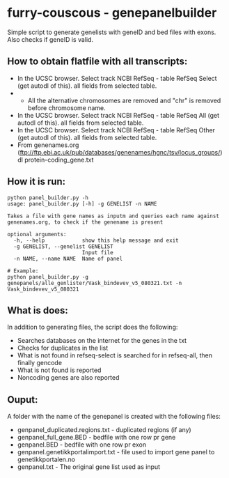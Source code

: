 # furry-couscous - genepanelbuilder
Simple script to generate genelists with geneID and bed files with exons. Also checks if geneID is valid.

## How to obtain flatfile with all transcripts:
* In the UCSC browser. Select track NCBI RefSeq - table RefSeq Select (get autodl of this). all fields from selected table.
* * All the alternative chromosomes are removed and "chr" is removed before chromosome name.
* In the UCSC browser. Select track NCBI RefSeq - table RefSeq All (get autodl of this). all fields from selected table.
* In the UCSC browser. Select track NCBI RefSeq - table RefSeq Other (get autodl of this). all fields from selected table.
* From genenames.org (ftp://ftp.ebi.ac.uk/pub/databases/genenames/hgnc/tsv/locus_groups/) dl protein-coding_gene.txt

## How it is run:
```
python panel_builder.py -h
usage: panel_builder.py [-h] -g GENELIST -n NAME

Takes a file with gene names as inputm and queries each name against
genenames.org, to check if the genename is present

optional arguments:
  -h, --help            show this help message and exit
  -g GENELIST, --genelist GENELIST
                        Input file
  -n NAME, --name NAME  Name of panel

# Example: 
python panel_builder.py -g genepanels/alle_genlister/Vask_bindevev_v5_080321.txt -n Vask_bindevev_v5_080321

``` 

## What is does:
In addition to generating files, the script does the following:
* Searches databases on the internet for the genes in the txt
* Checks for duplicates in the list
* What is not found in refseq-select is searched for in refseq-all, then finally gencode
* What is not found is reported
* Noncoding genes are also reported

## Ouput:
A folder with the name of the genepanel is created with the following files:
*   genpanel_duplicated.regions.txt - duplicated regions (if any)
*   genpanel_full_gene.BED - bedfile with one row pr gene
*   genpanel.BED - bedfile with one row pr exon
*   genpanel.genetikkportalimport.txt - file used to import gene panel to genetikkportalen.no
*   genpanel.txt - The original gene list used as input







